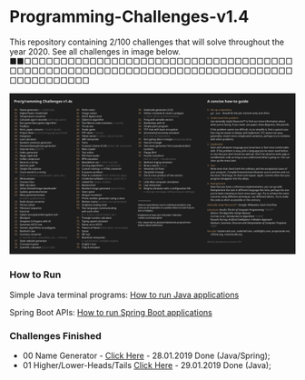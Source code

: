 # Programming-Challenges-v1.4

This repository containing 2/100 challenges that will solve throughout the year 2020. See all challenges in image below.
■■□□□□□□□□□□□□□□□□□□□□□□□□□□□□□□□□□□□□□□□□□□□□□□□□□□□□□□□□□□□□□□□□□□□□□□□□□□□□□□□□□□□□□□□

<img src="https://github.com/LukasGaedicke/Programming-Challenges-v1.4/blob/master/assets/challenges.jpg">

### How to Run

Simple Java terminal programs: 
[How to run Java applications](https://github.com/LukasGaedicke/Programming-Challenges-v1.4/wiki/runjavaapplication)

Spring Boot APIs: 
[How to run Spring Boot applications](https://github.com/LukasGaedicke/Programming-Challenges-v1.4/wiki/runspringapp)


### Challenges Finished

- 00 Name Generator - [Click Here](https://github.com/LukasGaedicke/Programming-Challenges-v1.4/tree/master/challenges/00-Namegenerator-API) - 28.01.2019 Done (Java/Spring); 
- 01 Higher/Lower-Heads/Tails [Click Here](https://github.com/LukasGaedicke/Programming-Challenges-v1.4/tree/master/challenges/01-HigherLowerHeadsTails) - 29.01.2019 Done (Java); 

